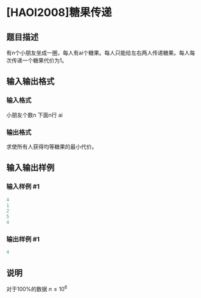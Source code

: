 # [HAOI2008]糖果传递

## 题目描述

有n个小朋友坐成一圈，每人有ai个糖果。每人只能给左右两人传递糖果。每人每次传递一个糖果代价为1。

## 输入输出格式

### 输入格式

小朋友个数n 下面n行 ai

### 输出格式

求使所有人获得均等糖果的最小代价。

## 输入输出样例

### 输入样例 #1

```cpp
4
1
2
5
4
```


### 输出样例 #1

```cpp
4
```


## 说明

对于100%的数据 $n\le 10^6$

